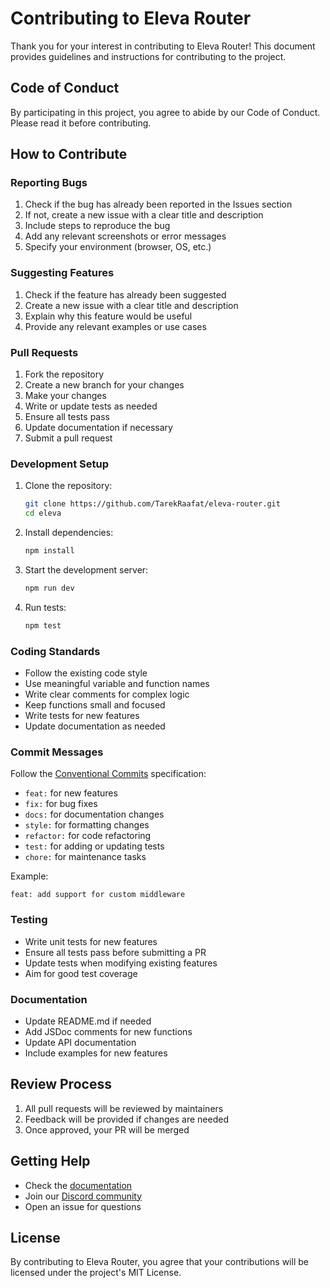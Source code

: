 # Contributing to Eleva Router

Thank you for your interest in contributing to Eleva Router! This document provides guidelines and instructions for contributing to the project.

## Code of Conduct

By participating in this project, you agree to abide by our Code of Conduct. Please read it before contributing.

## How to Contribute

### Reporting Bugs

1. Check if the bug has already been reported in the Issues section
2. If not, create a new issue with a clear title and description
3. Include steps to reproduce the bug
4. Add any relevant screenshots or error messages
5. Specify your environment (browser, OS, etc.)

### Suggesting Features

1. Check if the feature has already been suggested
2. Create a new issue with a clear title and description
3. Explain why this feature would be useful
4. Provide any relevant examples or use cases

### Pull Requests

1. Fork the repository
2. Create a new branch for your changes
3. Make your changes
4. Write or update tests as needed
5. Ensure all tests pass
6. Update documentation if necessary
7. Submit a pull request

### Development Setup

1. Clone the repository:

   ```bash
   git clone https://github.com/TarekRaafat/eleva-router.git
   cd eleva
   ```

2. Install dependencies:

   ```bash
   npm install
   ```

3. Start the development server:

   ```bash
   npm run dev
   ```

4. Run tests:
   ```bash
   npm test
   ```

### Coding Standards

- Follow the existing code style
- Use meaningful variable and function names
- Write clear comments for complex logic
- Keep functions small and focused
- Write tests for new features
- Update documentation as needed

### Commit Messages

Follow the [Conventional Commits](https://www.conventionalcommits.org/) specification:

- `feat:` for new features
- `fix:` for bug fixes
- `docs:` for documentation changes
- `style:` for formatting changes
- `refactor:` for code refactoring
- `test:` for adding or updating tests
- `chore:` for maintenance tasks

Example:

```
feat: add support for custom middleware
```

### Testing

- Write unit tests for new features
- Ensure all tests pass before submitting a PR
- Update tests when modifying existing features
- Aim for good test coverage

### Documentation

- Update README.md if needed
- Add JSDoc comments for new functions
- Update API documentation
- Include examples for new features

## Review Process

1. All pull requests will be reviewed by maintainers
2. Feedback will be provided if changes are needed
3. Once approved, your PR will be merged

## Getting Help

- Check the [documentation](docs/index.md)
- Join our [Discord community](https://discord.gg/Dg7cMKpvyZ)
- Open an issue for questions

## License

By contributing to Eleva Router, you agree that your contributions will be licensed under the project's MIT License.
